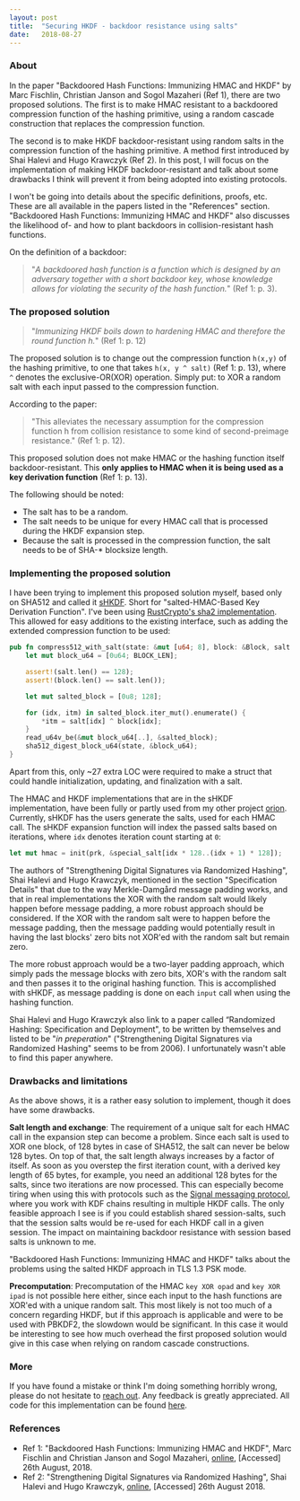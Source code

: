 ```yaml
---
layout: post
title:  "Securing HKDF - backdoor resistance using salts"
date:   2018-08-27
---
```


### About
In the paper "Backdoored Hash Functions: Immunizing HMAC and HKDF" by Marc Fischlin, Christian Janson and Sogol Mazaheri (Ref 1), there are two proposed solutions. The first is to make HMAC resistant to a backdoored compression function of the hashing primitive, using a random cascade construction that replaces the compression function.

The second is to make HKDF backdoor-resistant using random salts in the compression function of the hashing primitive. A method first introduced by Shai Halevi and Hugo Krawczyk (Ref 2). In this post, I will focus on the implementation of making HKDF backdoor-resistant and talk about some drawbacks I think will prevent it from being adopted into existing protocols.

I won't be going into details about the specific definitions, proofs, etc. These are all available in the papers listed in the "References" section. "Backdoored Hash Functions: Immunizing HMAC and HKDF" also discusses the likelihood of- and how to plant backdoors in collision-resistant hash functions.

On the definition of a backdoor:
> "_A backdoored hash function is a function which is designed by an adversary together with a short backdoor
key, whose knowledge allows for violating the security of the hash function._" (Ref 1: p. 3).

### The proposed solution

> "_Immunizing HKDF boils down to hardening HMAC and therefore the round function h._" (Ref 1: p. 12)

The proposed solution is to change out the compression function `h(x,y)` of the hashing primitive, to one that takes `h(x, y ^ salt)` (Ref 1: p. 13), where `^` denotes the exclusive-OR(XOR) operation. Simply put: to XOR a random salt with each input passed to the compression function.

According to the paper:
> "This alleviates the necessary assumption for the compression function h from collision resistance to some kind of second-preimage resistance." (Ref 1: p. 12).

This proposed solution does not make HMAC or the hashing function itself backdoor-resistant. This **only applies to HMAC when it is being used as a key derivation function** (Ref 1: p. 13).

The following should be noted:
  - The salt has to be a random.
  - The salt needs to be unique for every HMAC call that is processed during the HKDF expansion step.
  - Because the salt is processed in the compression function, the salt needs to be of SHA-* blocksize length.

### Implementing the proposed solution
I have been trying to implement this proposed solution myself, based only on SHA512 and called it [sHKDF](https://github.com/brycx/sHKDF). Short for "salted-HMAC-Based Key Derivation Function". I've been using [RustCrypto's sha2 implementation](https://github.com/RustCrypto/hashes). This allowed for easy additions to the existing interface, such as adding the extended compression function to be used:
```rust
pub fn compress512_with_salt(state: &mut [u64; 8], block: &Block, salt: &[u8]) {
    let mut block_u64 = [0u64; BLOCK_LEN];

    assert!(salt.len() == 128);
    assert!(block.len() == salt.len());

    let mut salted_block = [0u8; 128];

    for (idx, itm) in salted_block.iter_mut().enumerate() {
        *itm = salt[idx] ^ block[idx];
    }
    read_u64v_be(&mut block_u64[..], &salted_block);
    sha512_digest_block_u64(state, &block_u64);
}
```
Apart from this, only ~27 extra LOC were required to make a struct that could
handle initialization, updating, and finalization with a salt.

The HMAC and HKDF implementations that are in the sHKDF implementation, have been fully or partly used from my other project [orion](https://github.com/brycx/orion). Currently, sHKDF  has the users generate the salts, used for each HMAC call. The sHKDF expansion function will index the passed salts based on iterations, where `idx` denotes iteration count starting at `0`:
```rust
let mut hmac = init(prk, &special_salt[idx * 128..(idx + 1) * 128]);
```

The authors of "Strengthening Digital Signatures via Randomized Hashing", Shai Halevi and Hugo Krawczyk, mentioned in the section "Specification Details" that due to the way Merkle-Damgård message padding works, and that in real implementations the XOR with the random salt would likely happen before message padding, a more robust approach should be considered. If the XOR with the random salt were to happen before the message padding, then the message padding would potentially result in having the last blocks' zero bits not XOR'ed with the random salt but remain zero.

The more robust approach would be a two-layer padding approach, which simply pads the message blocks with zero bits, XOR's with the random salt and then passes it to the original hashing function. This is accomplished with sHKDF, as message padding is done on each `input` call when using the hashing function.

Shai Halevi and Hugo Krawczyk also link to a paper called “Randomized Hashing: Specification and Deployment", to be written by themselves and listed to be "_in preperation_" ("Strengthening Digital Signatures via Randomized Hashing" seems to be from 2006). I unfortunately wasn't able to find this paper anywhere.

### Drawbacks and limitations
As the above shows, it is a rather easy solution to implement, though it does have some drawbacks.

**Salt length and exchange**: The requirement of a unique salt for each HMAC call in the expansion step can become a problem. Since each salt is used to XOR one block, of 128 bytes in case of SHA512, the salt can never be below 128 bytes. On top of that, the salt length always increases by a factor of itself. As soon as you overstep the first iteration count, with a derived key length of 65 bytes, for example, you need an additional 128 bytes for the salts, since two iterations are now processed. This can especially become tiring when using this with protocols such as the [Signal messaging protocol](https://www.signal.org/docs/specifications/doubleratchet/), where you work with KDF chains resulting in multiple HKDF calls. The only feasible approach I see is if you could establish shared session-salts, such that the session salts would be re-used for each HKDF call in a given session. The impact on maintaining backdoor resistance with session based salts is unknown to me.

"Backdoored Hash Functions: Immunizing HMAC and HKDF" talks about the problems using the salted HKDF approach in TLS 1.3 PSK mode.

**Precomputation**: Precomputation of the HMAC `key XOR opad` and `key XOR ipad` is not possible here either, since each input to the hash functions are XOR'ed with a unique random salt. This most likely is not too much of a concern regarding HKDF, but if this approach is applicable and were to be used with PBKDF2, the slowdown would be significant. In this case it would be interesting to see how much overhead the first proposed solution would give in this case when relying on random cascade constructions.

### More
If you have found a mistake or think I'm doing something horribly wrong, please do not hesitate to [reach out](https://brycx.github.io/contact). Any feedback is greatly appreciated. All code for this implementation can be found [here](https://github.com/brycx/sHKDF).


### References
- Ref 1: "Backdoored Hash Functions: Immunizing HMAC and HKDF",  Marc Fischlin and Christian Janson and Sogol Mazaheri, [online](https://eprint.iacr.org/2018/362.pdf), [Accessed] 26th August, 2018.
- Ref 2: "Strengthening Digital Signatures via Randomized Hashing", Shai Halevi and Hugo Krawczyk, [online](https://www.iacr.org/archive/crypto2006/41170039/41170039.pdf), [Accessed] 26th August 2018.
